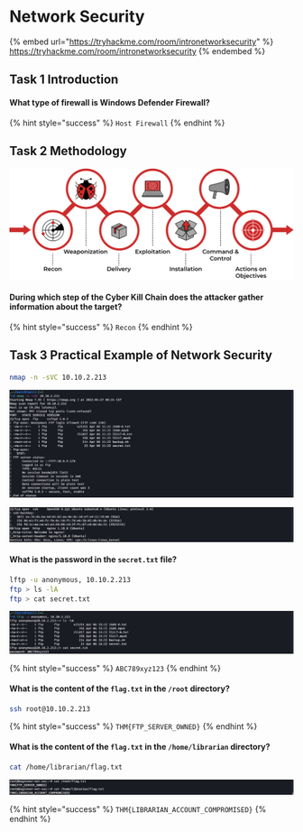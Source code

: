 # Network Security

{% embed url="https://tryhackme.com/room/intronetworksecurity" %}
https://tryhackme.com/room/intronetworksecurity
{% endembed %}

## Task 1 Introduction

#### What type of firewall is Windows Defender Firewall?

{% hint style="success" %}
`Host Firewall`
{% endhint %}

## Task 2 Methodology

![](<../../.gitbook/assets/image (5).png>)

#### During which step of the Cyber Kill Chain does the attacker gather information about the target?

{% hint style="success" %}
`Recon`
{% endhint %}

## Task 3 Practical Example of Network Security

```bash
nmap -n -sVC 10.10.2.213
```

![](<../../.gitbook/assets/Screenshot from 2022-04-27 06-25-11.png>)

![](<../../.gitbook/assets/Screenshot from 2022-04-27 06-25-20.png>)

#### What is the password in the `secret.txt` file?

```bash
lftp -u anonymous, 10.10.2.213
ftp > ls -lA
ftp > cat secret.txt 
```

![](<../../.gitbook/assets/Screenshot from 2022-04-27 06-28-45.png>)

{% hint style="success" %}
`ABC789xyz123`
{% endhint %}

#### What is the content of the `flag.txt` in the `/root` directory?

```bash
ssh root@10.10.2.213
```

{% hint style="success" %}
`THM{FTP_SERVER_OWNED}`
{% endhint %}

#### What is the content of the `flag.txt` in the `/home/librarian` directory?

```bash
cat /home/librarian/flag.txt
```

![](<../../.gitbook/assets/Screenshot from 2022-04-27 06-30-31.png>)

{% hint style="success" %}
`THM{LIBRARIAN_ACCOUNT_COMPROMISED}`
{% endhint %}
